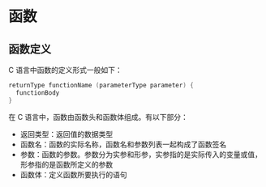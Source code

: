 # 函数

## 函数定义

C 语言中函数的定义形式一般如下：

```c
returnType functionName (parameterType parameter) {
  functionBody
}
```

在 C 语言中，函数由函数头和函数体组成。有以下部分：

- 返回类型：返回值的数据类型
- 函数名：函数的实际名称，函数名和参数列表一起构成了函数签名
- 参数：函数的参数。参数分为实参和形参，实参指的是实际传入的变量或值，形参指的是函数所定义的参数
- 函数体：定义函数所要执行的语句
